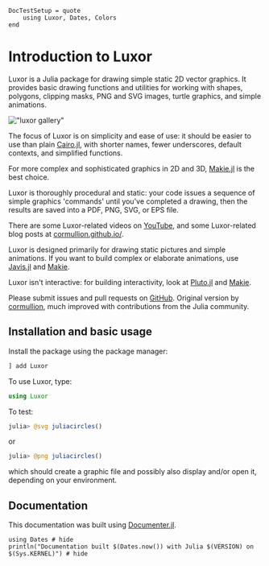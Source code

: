 ```@meta
DocTestSetup = quote
    using Luxor, Dates, Colors
end
```

# Introduction to Luxor

Luxor is a Julia package for drawing simple static 2D vector graphics. It provides basic drawing functions and utilities for working with shapes, polygons, clipping masks, PNG and SVG images, turtle graphics, and simple animations.

!["luxor gallery"](assets/figures/luxorgallery.svg)

The focus of Luxor is on simplicity and ease of use: it should be easier to use than plain [Cairo.jl](https://github.com/JuliaLang/Cairo.jl), with shorter names, fewer underscores, default contexts, and simplified functions. 

For more complex and sophisticated graphics in 2D and 3D, [Makie.jl](https://docs.makie.org/stable/) is the best choice.

Luxor is thoroughly procedural and static: your code issues a sequence of simple graphics 'commands' until you've completed a drawing, then the results are saved into a PDF, PNG, SVG, or EPS file.

There are some Luxor-related videos on [YouTube](https://www.youtube.com/channel/UCfd52kTA5JpzOEItSqXLQxg), and some Luxor-related blog posts at [cormullion.github.io/](https://cormullion.github.io/).

Luxor is designed primarily for drawing static pictures and simple animations. If you want to build complex or elaborate animations, use [Javis.jl](https://github.com/JuliaAnimators/Javis.jl) and [Makie](https://docs.makie.org/stable/). 

Luxor isn't interactive: for building interactivity, look at [Pluto.jl](https://github.com/fonsp/Pluto.jl) and [Makie](https://docs.makie.org/stable/). 


Please submit issues and pull requests on [GitHub](https://github.com/JuliaGraphics/Luxor.jl). Original version by [cormullion](https://github.com/cormullion), much improved with contributions from the Julia community.

## Installation and basic usage

Install the package using the package manager:

```julia
] add Luxor
```

To use Luxor, type:

```julia
using Luxor
```

To test:

```julia
julia> @svg juliacircles()
```

or

```julia
julia> @png juliacircles()
```

which should create a graphic file and possibly also display and/or open it, depending on your environment.

## Documentation

This documentation was built using [Documenter.jl](https://github.com/JuliaDocs).

```@example
using Dates # hide
println("Documentation built $(Dates.now()) with Julia $(VERSION) on $(Sys.KERNEL)") # hide
```
